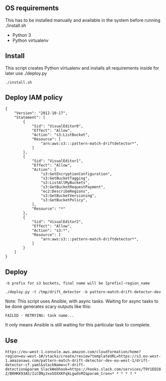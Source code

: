 
## OS requirements

This has to be installed manually and available in the system before running ./install.sh

* Python 3
* Python virtualenv

## Install

This script creates Python virtualenv and installs all requirements inside for later use ./deploy.py

```./install.sh```

## Deploy IAM policy

```
{
    "Version": "2012-10-17",
    "Statement": [
        {
            "Sid": "VisualEditor0",
            "Effect": "Allow",
            "Action": "s3:ListBucket",
            "Resource": [
                "arn:aws:s3:::pattern-match-driftdetector*",
            ]
        },
        {
            "Sid": "VisualEditor1",
            "Effect": "Allow",
            "Action": [
                "s3:GetEncryptionConfiguration",
                "s3:GetBucketTagging",
                "s3:ListAllMyBuckets",
                "s3:GetBucketRequestPayment",
                "ec2:DescribeRegions",
                "s3:GetBucketVersioning",
                "s3:GetBucketPolicy",
            ],
            "Resource": "*"
        },
        {
            "Sid": "VisualEditor2",
            "Effect": "Allow",
            "Action": "s3:*",
            "Resource": [
                "arn:aws:s3:::pattern-match-driftdetector*",
            ]
        }
    ]
}
```

## Deploy

```-t tmp directory
-b prefix for s3 buckets, final name will be [prefix]-region_name

./deploy.py -t /tmp/drift_detector -b pattern-match-drift-detector-dev
```

Note: This script uses Ansible, with async tasks. Waiting for async tasks to
be done generates scary outputs like this:

```FAILED - RETRYING: task name...```

It only means Ansible is still waiting for this particular task to complete.


## Use

```https://eu-west-1.console.aws.amazon.com/cloudformation/home?region=eu-west-1#/stacks/create/review?templateURL=https://s3.eu-west-1.amazonaws.com/pattern-match-drift-detector-dev-eu-west-1/drift-detector-cf.yaml&stackName=cf-drift-detection&param_SlackWebhook=https://hooks.slack.com/services/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&param_Cron=* * * * ? *```

